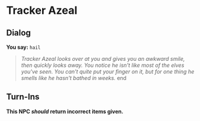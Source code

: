 # Tracker Azeal



## Dialog

**You say:** `hail`



>*Tracker Azeal looks over at you and gives you an awkward smile, then quickly looks away. You notice he isn't like most of the elves you've seen. You can't quite put your finger on it, but for one thing he smells like he hasn't bathed in weeks.*
end

## Turn-Ins



**This NPC *should* return incorrect items given.**






